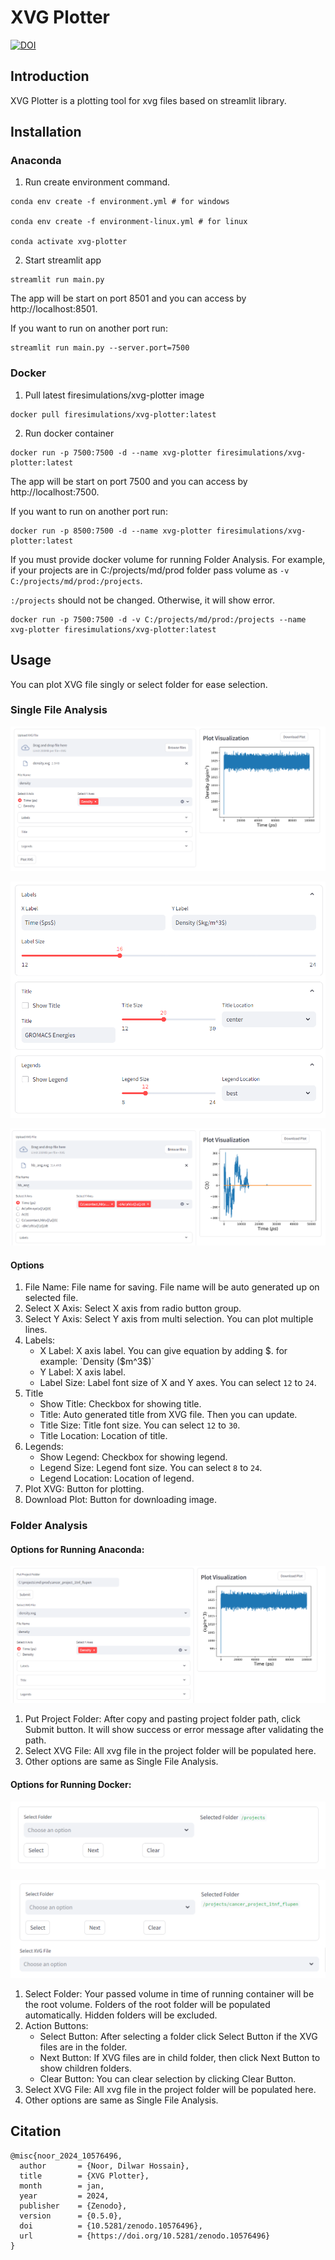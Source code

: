 # XVG Plotter

[![DOI](https://zenodo.org/badge/DOI/10.5281/zenodo.10576496.svg)](https://doi.org/10.5281/zenodo.10576495)

## Introduction

XVG Plotter is a plotting tool for xvg files based on streamlit library.

## Installation

### Anaconda

1. Run create environment command.

```shell
conda env create -f environment.yml # for windows

conda env create -f environment-linux.yml # for linux

conda activate xvg-plotter
```

2. Start streamlit app

```shell
streamlit run main.py
```

The app will be start on port 8501 and you can access by http://localhost:8501.

If you want to run on another port run:

```shell
streamlit run main.py --server.port=7500
```

### Docker

1. Pull latest firesimulations/xvg-plotter image

```shell
docker pull firesimulations/xvg-plotter:latest
```

2. Run docker container

```shell
docker run -p 7500:7500 -d --name xvg-plotter firesimulations/xvg-plotter:latest
```

The app will be start on port 7500 and you can access by http://localhost:7500.

If you want to run on another port run:

```shell
docker run -p 8500:7500 -d --name xvg-plotter firesimulations/xvg-plotter:latest 
```

If you must provide docker volume for running Folder Analysis. For example, if your projects are in C:/projects/md/prod folder pass volume as `-v C:/projects/md/prod:/projects`.

`:/projects` should not be changed. Otherwise, it will show error.

```shell
docker run -p 7500:7500 -d -v C:/projects/md/prod:/projects --name xvg-plotter firesimulations/xvg-plotter:latest
```

## Usage

You can plot XVG file singly or select folder for ease selection.

### Single File Analysis

![Single File Analysis - Full View](images/single_01.png)

![Single File Analysis - Options](images/single_02.png)

![Single File Analysis - Multi Line](images/single_03.png)

#### Options

1. File Name: File name for saving. File name will be auto generated up on selected file.
2. Select X Axis: Select X axis from radio button group.
3. Select Y Axis: Select Y axis from multi selection. You can plot multiple lines.
4. Labels:
    * X Label: X axis label. You can give equation by adding $. for example: `Density ($m^3$)`
    * Y Label: X axis label.
    * Label Size: Label font size of X and Y axes. You can select `12` to `24`.
5. Title
    * Show Title: Checkbox for showing title.
    * Title: Auto generated title from XVG file. Then you can update.
    * Title Size: Title font size. You can select `12` to `30`.
    * Title Location: Location of title.
6. Legends:
    * Show Legend: Checkbox for showing legend.
    * Legend Size: Legend font size. You can select `8` to `24`.
    * Legend Location: Location of legend.
7. Plot XVG: Button for plotting.
8. Download Plot: Button for downloading image.

### Folder Analysis

#### Options for Running Anaconda:

![Folder Analysis - Full View](images/folder_01.png)

1. Put Project Folder: After copy and pasting project folder path, click Submit button. It will show success or error message after validating the path.
2. Select XVG File: All xvg file in the project folder will be populated here.
3. Other options are same as Single File Analysis.

#### Options for Running Docker:

![Folder Analysis - Docker Folder Selection](images/folder_02.png)

![Folder Analysis - Docker Folder Selection](images/folder_03.png)

1. Select Folder: Your passed volume in time of running container will be the root volume. Folders of the root folder will be populated automatically. Hidden folders will be excluded.
2. Action Buttons:
   * Select Button: After selecting a folder click Select Button if the XVG files are in the folder. 
   * Next Button: If XVG files are in child folder, then click Next Button to show children folders.
   * Clear Button: You can clear selection by clicking Clear Button.
3. Select XVG File: All xvg file in the project folder will be populated here.
4. Other options are same as Single File Analysis.

## Citation

```text
@misc{noor_2024_10576496,
  author       = {Noor, Dilwar Hossain},
  title        = {XVG Plotter},
  month        = jan,
  year         = 2024,
  publisher    = {Zenodo},
  version      = {0.5.0},
  doi          = {10.5281/zenodo.10576496},
  url          = {https://doi.org/10.5281/zenodo.10576496}
}
```
